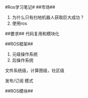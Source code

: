 #Ros学习笔记#
##市场##
1. 为什么只有扫地机器人获取巨大成功？
2. 使用ros


##要求##
代码复用和模块化

##ROS框架##
1. 元级操作系统
2. 后操作系统


文件系统级，计算图级，社区级

发布/订阅 模式

##ROS模块##
